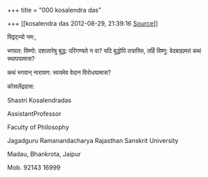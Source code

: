 +++
title = "000 kosalendra das"

+++
[[kosalendra das	2012-08-29, 21:39:16 [Source](https://groups.google.com/g/bvparishat/c/pAPsQ-AXVWg)]]



विद्वद्भ्यो नम:,

  

भगवत: विष्णो: दशातारेषु बुद्ध: परिगण्यते न वा? यदि बुद्धोपि तत्रास्ति, तर्हि विष्णु: वेदबाह्यमतं कथं स्थापयामास?

कथं भगवान् नारायण: स्वयमेव वेदान विरोधयामास?

  

कोसलेंद्रदास:

  



Shastri Kosalendradas

AssistantProfessor

Faculty of Philosophy

Jagadguru Ramanandacharya Rajasthan Sanskrit University

Madau, Bhankrota, Jaipur

Mob. 92143 16999

